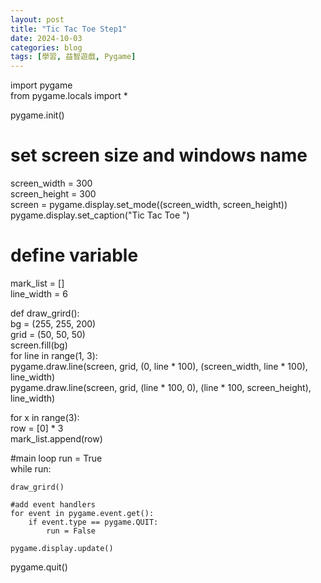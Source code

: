 ```yaml
---
layout: post
title: "Tic Tac Toe Step1"
date: 2024-10-03
categories: blog
tags: [學習, 益智遊戲, Pygame]
---
```


import pygame  
from pygame.locals import *  

pygame.init()  

# set screen size and windows name
screen_width = 300  
screen_height = 300  
screen = pygame.display.set_mode((screen_width, screen_height))  
pygame.display.set_caption("Tic Tac Toe ")  

# define variable
mark_list = []  
line_width = 6  
 
def draw_grird():  
    bg = (255, 255, 200)  
    grid = (50, 50, 50)  
    screen.fill(bg)  
    for line in range(1, 3):  
        pygame.draw.line(screen, grid, (0, line * 100), (screen_width, line * 100), line_width)  
        pygame.draw.line(screen, grid, (line * 100, 0), (line * 100, screen_height), line_width)  

for x in range(3):  
    row = [0] * 3  
    mark_list.append(row)  

#main loop
run = True  
while run:  

    draw_grird()  
    
    #add event handlers   
    for event in pygame.event.get():  
        if event.type == pygame.QUIT:  
            run = False  

    pygame.display.update()  

pygame.quit()  
